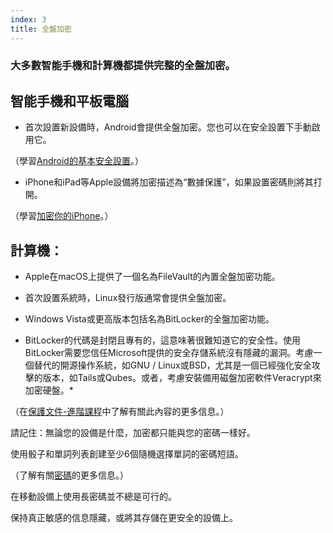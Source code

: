 ```yaml
---
index: 3
title: 全盤加密
---
```

### 大多數智能手機和計算機都提供完整的全盤加密。

## 智能手機和平板電腦

* 首次設置新設備時，Android會提供全盤加密。您也可以在安全設置下手動啟用它。

（學習[Android的基本安全設置](umbrella://tools/other/s_android.md)。）

* iPhone和iPad等Apple設備將加密描述為“數據保護”，如果設置密碼則將其打開。

（學習[加密你的iPhone](umbrella://tools/encryption/s_encrypt-your-iphone.md)。）

## 計算機：

* Apple在macOS上提供了一個名為FileVault的內置全盤加密功能。
* 首次設置系統時，Linux發行版通常會提供全盤加密。
* Windows Vista或更高版本包括名為BitLocker的全盤加密功能。

* BitLocker的代碼是封閉且專有的，這意味著很難知道它的安全性。使用BitLocker需要您信任Microsoft提供的安全存儲系統沒有隱藏的漏洞。考慮一個替代的開源操作系統，如GNU / Linux或BSD，尤其是一個已經強化安全攻擊的版本，如Tails或Qubes。或者，考慮安裝備用磁盤加密軟件Veracrypt來加密硬盤。*

（在[保護文件-進階課程](umbrella://information/protecting-files/advanced)中了解有關此內容的更多信息。）

請記住：無論您的設備是什麼，加密都只能與您的密碼一樣好。

使用骰子和單詞列表創建至少6個隨機選擇單詞的密碼短語。

（了解有關[密碼](umbrella://information/passwords)的更多信息。）

在移動設備上使用長密碼並不總是可行的。

保持真正敏感的信息隱藏，或將其存儲在更安全的設備上。